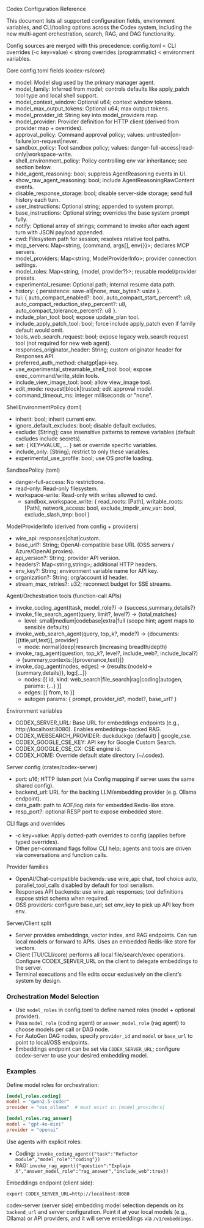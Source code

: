 Codex Configuration Reference

This document lists all supported configuration fields, environment variables, and CLI/tooling options across the Codex system, including the new multi‑agent orchestration, search, RAG, and DAG functionality.

Config sources are merged with this precedence: config.toml < CLI overrides (-c key=value) < strong overrides (programmatic) < environment variables.

Core config.toml fields (codex-rs/core)

- model: Model slug used by the primary manager agent.
- model_family: Inferred from model; controls defaults like apply_patch tool type and local shell support.
- model_context_window: Optional u64; context window tokens.
- model_max_output_tokens: Optional u64; max output tokens.
- model_provider_id: String key into model_providers map.
- model_provider: Provider definition for HTTP client (derived from provider map + overrides).
- approval_policy: Command approval policy; values: untrusted|on-failure|on-request|never.
- sandbox_policy: Tool sandbox policy; values: danger-full-access|read-only|workspace-write.
- shell_environment_policy: Policy controlling env var inheritance; see section below.
- hide_agent_reasoning: bool; suppress AgentReasoning events in UI.
- show_raw_agent_reasoning: bool; include AgentReasoningRawContent events.
- disable_response_storage: bool; disable server-side storage; send full history each turn.
- user_instructions: Optional string; appended to system prompt.
- base_instructions: Optional string; overrides the base system prompt fully.
- notify: Optional array of strings; command to invoke after each agent turn with JSON payload appended.
- cwd: Filesystem path for session; resolves relative tool paths.
- mcp_servers: Map<string, {command, args[], env{}}>; declares MCP servers.
- model_providers: Map<string, ModelProviderInfo>; provider connection settings.
- model_roles: Map<string, {model, provider?}>; reusable model/provider presets.
- experimental_resume: Optional path; internal resume data path.
- history: { persistence: save-all|none, max_bytes?: usize }.
- tui: { auto_compact_enabled?: bool, auto_compact_start_percent?: u8, auto_compact_reduction_step_percent?: u8, auto_compact_tolerance_percent?: u8 }.
- include_plan_tool: bool; expose update_plan tool.
- include_apply_patch_tool: bool; force include apply_patch even if family default would omit.
- tools_web_search_request: bool; expose legacy web_search request tool (not required for new web agent).
- responses_originator_header: String; custom originator header for Responses API.
- preferred_auth_method: chatgpt|api-key.
- use_experimental_streamable_shell_tool: bool; expose exec_command/write_stdin tools.
- include_view_image_tool: bool; allow view_image tool.
- edit_mode: request|block|trusted; edit approval model.
- command_timeout_ms: integer milliseconds or "none".

ShellEnvironmentPolicy (toml)

- inherit: bool; inherit current env.
- ignore_default_excludes: bool; disable default excludes.
- exclude: [String]; case insensitive patterns to remove variables (default excludes include secrets).
- set: { KEY=VALUE, ... } set or override specific variables.
- include_only: [String]; restrict to only these variables.
- experimental_use_profile: bool; use OS profile loading.

SandboxPolicy (toml)

- danger-full-access: No restrictions.
- read-only: Read-only filesystem.
- workspace-write: Read-only with writes allowed to cwd.
  - sandbox_workspace_write: { read_roots: [Path], writable_roots: [Path], network_access: bool, exclude_tmpdir_env_var: bool, exclude_slash_tmp: bool }

ModelProviderInfo (derived from config + providers)

- wire_api: responses|chat|custom.
- base_url?: String; OpenAI-compatible base URL (OSS servers / Azure/OpenAI proxies).
- api_version?: String; provider API version.
- headers?: Map<string,string>; additional HTTP headers.
- env_key?: String; environment variable name for API key.
- organization?: String; org/account id header.
- stream_max_retries?: u32; reconnect budget for SSE streams.

Agent/Orchestration tools (function-call APIs)

- invoke_coding_agent(task, model_role?) -> {success,summary,details?}
- invoke_file_search_agent(query, limit?, level?) -> {total,matches}
  - level: small|medium|codebase|extra|full (scope hint; agent maps to sensible defaults)
- invoke_web_search_agent(query, top_k?, mode?) -> {documents:[{title,url,text}], provider}
  - mode: normal|deep|research (increasing breadth/depth)
- invoke_rag_agent(question, top_k?, level?, include_web?, include_local?) -> {summary,contexts:[{provenance,text}]}
- invoke_dag_agent(nodes, edges) -> {results:{nodeId->{summary,details}}, log:[...]}
  - nodes: [{ id, kind: web_search|file_search|rag|coding|autogen, params: {...} }]
  - edges: [{ from, to }]
  - autogen params: { prompt, provider_id?, model?, base_url? }

Environment variables

- CODEX_SERVER_URL: Base URL for embeddings endpoints (e.g., http://localhost:8080). Enables embeddings-backed RAG.
- CODEX_WEBSEARCH_PROVIDER: duckduckgo (default) | google_cse.
- CODEX_GOOGLE_CSE_KEY: API key for Google Custom Search.
- CODEX_GOOGLE_CSE_CX: CSE engine id.
- CODEX_HOME: Override default state directory (~/.codex).

Server config (crates/codex-server)

- port: u16; HTTP listen port (via Config mapping if server uses the same shared config).
- backend_url: URL for the backing LLM/embedding provider (e.g. Ollama endpoint).
- data_path: path to AOF/log data for embedded Redis-like store.
- resp_port?: optional RESP port to expose embedded store.

CLI flags and overrides

- -c key=value: Apply dotted-path overrides to config (applies before typed overrides).
- Other per-command flags follow CLI help; agents and tools are driven via conversations and function calls.

Provider families

- OpenAI/Chat-compatible backends: use wire_api: chat, tool choice auto, parallel_tool_calls disabled by default for tool serialism.
- Responses API backends: use wire_api: responses; tool definitions expose strict schema when required.
- OSS providers: configure base_url; set env_key to pick up API key from env.

Server/Client split

- Server provides embeddings, vector index, and RAG endpoints. Can run local models or forward to APIs. Uses an embedded Redis-like store for vectors.
- Client (TUI/CLI/core) performs all local file/search/exec operations. Configure CODEX_SERVER_URL on the client to delegate embeddings to the server.
- Terminal executions and file edits occur exclusively on the client’s system by design.


### Orchestration Model Selection
- Use `model_roles` in config.toml to define named roles (model + optional provider).
- Pass `model_role` (coding agent) or `answer_model_role` (rag agent) to choose models per call or DAG node.
- For AutoGen DAG nodes, specify `provider_id` and `model` or `base_url` to point to local/OSS endpoints.
- Embeddings endpoint can be set via `CODEX_SERVER_URL`; configure codex-server to use your desired embedding model.

### Examples

Define model roles for orchestration:

```toml
[model_roles.coding]
model = "qwen2.5-coder"
provider = "oss_ollama"  # must exist in [model_providers]

[model_roles.rag_answer]
model = "gpt-4o-mini"
provider = "openai"
```

Use agents with explicit roles:

- Coding: `invoke_coding_agent({"task":"Refactor module","model_role":"coding"})`
- RAG: `invoke_rag_agent({"question":"Explain X","answer_model_role":"rag_answer","include_web":true})`

Embeddings endpoint (client side):

```shell
export CODEX_SERVER_URL=http://localhost:8080
```

codex-server (server side) embedding model selection depends on its `backend_url` and server configuration. Point it at your local models (e.g., Ollama) or API providers, and it will serve embeddings via `/v1/embeddings`.
